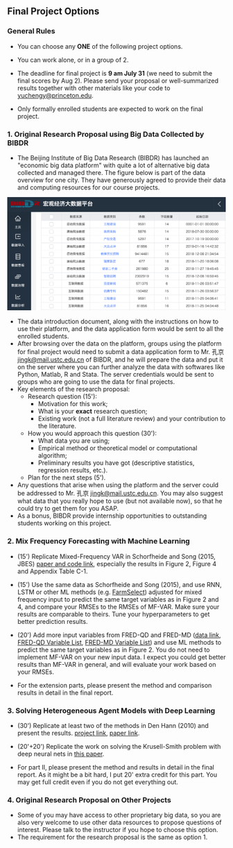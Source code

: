 ## Final Project Options

### General Rules

- You can choose any **ONE** of the following project options. 

- You can work alone, or in a group of 2.

- The deadline for final project is **9 am July 31** (we need to submit the final scores by Aug 2). Please send your proposal or well-summarized results together with other materials like your code to yuchengy@princeton.edu.

- Only formally enrolled students are expected to work on the final project.

  

### 1. Original Research Proposal using Big Data Collected by BIBDR

- The Beijing Institute of Big Data Research (BIBDR) has launched an "economic big data platform" with quite a lot of alternative big data collected and managed there. The figure below is part of the data overview for one city. They have generously agreed to provide their data and computing resources for our course projects. 

![bibdr2](./fig/bibdr2.png)

- The data introduction document, along with the instructions on how to use their platform, and the data application form would be sent to all the enrolled students. 
- After browsing over the data on the platform, groups using the platform for final project would need to submit a data application form to Mr. 孔京  jingk@mail.ustc.edu.cn of BIBDR, and he will prepare the data and put it on the server where you can further analyze the data with softwares like Python, Matlab, R and Stata. The server credentials would be sent to groups who are going to use the data for final projects.
- Key elements of the research proposal:
  - Research question (15'): 
    - Motivation for this work;
    - What is your **exact** research question;
    - Existing work (not a full literature review) and your contribution to the literature.
  - How you would approach this question (30'):
    - What data you are using;
    - Empirical method or theoretical model or computational algorithm;
    - Preliminary results you have got (descriptive statistics, regression results, etc.).
  - Plan for the next steps (5').
- Any questions that arise when using the platform and the server could be addressed to Mr. 孔京 jingk@mail.ustc.edu.cn. You may also suggest what data that you really hope to use (but not available now), so that he could try to get them for you ASAP. 
- As a bonus, BIBDR provide internship opportunities to outstanding students working on this project. 



### 2. Mix Frequency Forecasting with Machine Learning

- (15') Replicate Mixed-Frequency VAR in Schorfheide and Song (2015, JBES) [paper and code link](https://web.sas.upenn.edu/schorf/publications/), especially the results in Figure 2, Figure 4 and Appendix Table C-1. 

- (15') Use the same data as Schorfheide and Song (2015), and use RNN, LSTM or other ML methods (e.g. [FarmSelect](https://cran.r-project.org/web/packages/FarmSelect/index.html)) adjusted for mixed frequency input to predict the same target variables as in Figure 2 and 4, and compare your RMSEs to the RMSEs of MF-VAR. Make sure your results are comparable to theirs. Tune your hyperparameters to get better prediction results. 

- (20') Add more input variables from FRED-QD and FRED-MD ([data link](https://research.stlouisfed.org/econ/mccracken/fred-databases/), [FRED-QD Variable List](https://s3.amazonaws.com/files.fred.stlouisfed.org/fred-md/FRED-QD_appendix.pdf), [FRED-MD Variable List](https://s3.amazonaws.com/files.fred.stlouisfed.org/fred-md/Appendix_Tables_Update.pdf)) and use ML methods to predict the same target variables as in Figure 2. You do not need to implement MF-VAR on your new input data. I expect you could get better results than MF-VAR in general, and will evaluate your work based on your RMSEs. 

- For the extension parts, please present the method and comparison results in detail in the final report. 

  

### 3. Solving Heterogeneous Agent Models with Deep Learning

- (30') Replicate at least two of the methods in Den Hann (2010) and present the results. [project link](http://www.wouterdenhaan.com/datasuite.htm), [paper link](https://www.sciencedirect.com/science/article/pii/S0165188909001298).
- (20'+20') Replicate the work on solving the Krusell-Smith problem with deep neural nets in [this paper](http://papers.nber.org/conf_papers/f126839.pdf).

- For part II, please present the method and results in detail in the final report. As it might be a bit hard, I put 20' extra credit for this part. You may get full credit even if you do not get everything out.

  

### 4. Original Research Proposal on Other Projects

- Some of you may have access to other proprietary big data, so you are also very welcome to use other data resources to propose questions of interest. Please talk to the instructor if you hope to choose this option.
- The requirement for the research proposal is the same as option 1.








